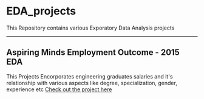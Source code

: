 # EDA_projects
This Repository contains various Exporatory Data Analysis projects
****
## Aspiring Minds Employment Outcome - 2015 EDA
This Projects Encorporates engineering graduates salaries and it's relationship with various aspects like degree, specialization, gender, experience etc 
<a href="https://github.com/ishaq88/EDA_projects/tree/main/AMEO_EDA">Check out the project here</a>


